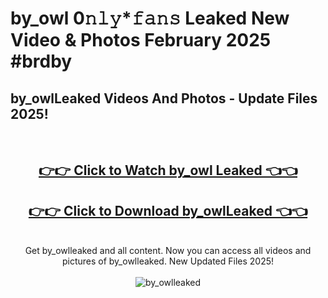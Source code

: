 # by_owl 0𝚗𝚕𝚢*𝚏𝚊𝚗𝚜 Leaked New Video & Photos February 2025 #brdby

<h2>by_owlLeaked Videos And Photos - Update Files 2025!</h2>
<br>
<div align="center">
<h2><a href="https://mediaupload.pro?title=by_owl&ref=11F" rel="nofollow">👉👉 Click to Watch by_owl Leaked 👈👈</a></h2>
<h2><a href="https://mediaupload.pro?title=by_owl&ref=11F" rel="nofollow">👉👉 Click to Download by_owlLeaked 👈👈</a></h2>
<br>
Get by_owlleaked and all content. Now you can access all videos and pictures of by_owlleaked. New Updated Files 2025!
<br>
<br>
<a href="https://mediaupload.pro?title=by_owl&ref=11F" rel="nofollow" data-target="animated-image.originalLink"><img src="https://i.ibb.co/Gkj2r4b/banner.png" alt="by_owlleaked" style="max-width: 100%; display: inline-block;" data-target="animated-image.originalImage"></a>
</div>
<br>

